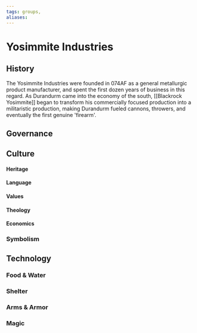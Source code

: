 ```yaml
---
tags: groups, 
aliases:
---
```


# Yosimmite Industries
## History
The Yosimmite Industries were founded in 074AF as a general metallurgic product manufacturer, and spent the first dozen years of business in this regard. As Durandurm came into the economy of the south, [[Blackrock Yosimmite]] began to transform his commercially focused production into a militaristic production, making Durandurm fueled cannons, throwers, and eventually the first genuine 'firearm'.

## Governance
## Culture
#### Heritage
#### Language
#### Values
#### Theology
#### Economics
### Symbolism
## Technology
### Food & Water
### Shelter
### Arms & Armor
### Magic